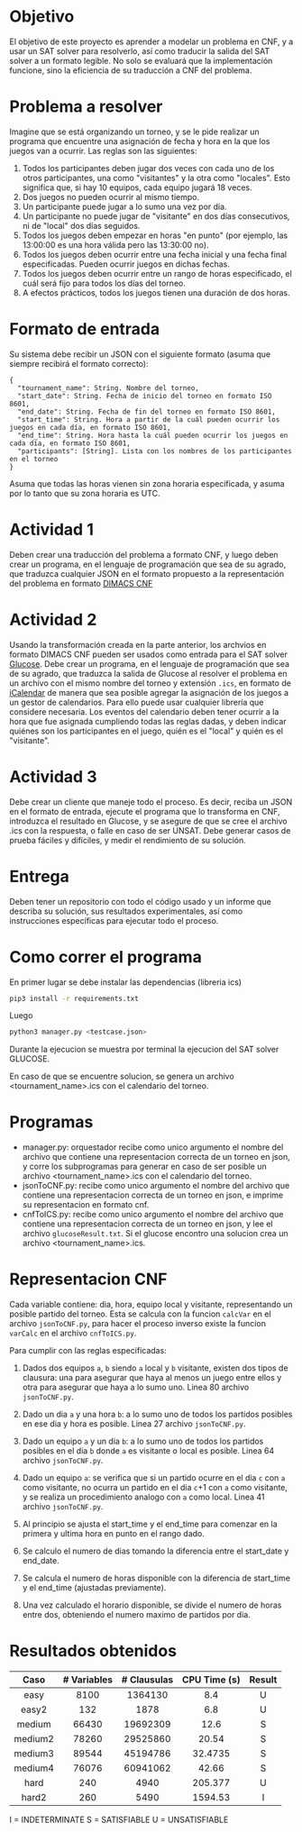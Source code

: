 # Objetivo

El objetivo de este proyecto es aprender a modelar un problema en CNF, y a usar un SAT solver para resolverlo, así como traducir la salida del SAT solver a un formato legible.
No solo se evaluará que la implementación funcione, sino la eficiencia de su traducción a CNF del problema.

# Problema a resolver

Imagine que se está organizando un torneo, y se le pide realizar un programa que encuentre una asignación de fecha y hora en la que los juegos van a ocurrir. Las reglas son las siguientes:

1. Todos los participantes deben jugar dos veces con cada uno de los otros participantes, una como "visitantes" y la otra como "locales". Esto significa que, si hay 10 equipos, cada equipo jugará 18 veces.
1. Dos juegos no pueden ocurrir al mismo tiempo.
1. Un participante puede jugar a lo sumo una vez por día.
1. Un participante no puede jugar de "visitante" en dos días consecutivos, ni de "local" dos días seguidos.
1. Todos los juegos deben empezar en horas "en punto" (por ejemplo, las 13:00:00 es una hora válida pero las 13:30:00 no).
1. Todos los juegos deben ocurrir entre una fecha inicial y una fecha final especificadas. Pueden ocurrir juegos en dichas fechas.
1. Todos los juegos deben ocurrir entre un rango de horas especificado, el cuál será fijo para todos los días del torneo.
1. A efectos prácticos, todos los juegos tienen una duración de dos horas.

# Formato de entrada

Su sistema debe recibir un JSON con el siguiente formato (asuma que siempre recibirá el formato correcto):

```
{
  "tournament_name": String. Nombre del torneo,
  "start_date": String. Fecha de inicio del torneo en formato ISO 8601,
  "end_date": String. Fecha de fin del torneo en formato ISO 8601,
  "start_time": String. Hora a partir de la cuál pueden ocurrir los juegos en cada día, en formato ISO 8601,
  "end_time": String. Hora hasta la cuál pueden ocurrir los juegos en cada día, en formato ISO 8601,
  "participants": [String]. Lista con los nombres de los participantes en el torneo
}
```

Asuma que todas las horas vienen sin zona horaria especificada, y asuma por lo tanto que su zona horaria es UTC.

# Actividad 1

Deben crear una traducción del problema a formato CNF, y luego deben crear un programa, en el lenguaje de programación que sea de su agrado, que traduzca cualquier JSON en el formato propuesto a la representación del problema en formato [DIMACS CNF](https://people.sc.fsu.edu/~jburkardt/data/cnf/cnf.html)

# Actividad 2

Usando la transformación creada en la parte anterior, los archvios en formato DIMACS CNF pueden ser usados como entrada para el SAT solver [Glucose](https://www.labri.fr/perso/lsimon/glucose/). Debe crear un programa, en el lenguaje de programación que sea de su agrado, que traduzca la salida de Glucose al resolver el problema en un archivo con el mismo nombre del torneo y extensión `.ics`, en formato de [iCalendar](https://en.wikipedia.org/wiki/ICalendar) de manera que sea posible agregar la asignación de los juegos a un gestor de calendarios. Para ello puede usar cualquier librería que considere necesaria. Los eventos del calendario deben tener ocurrir a la hora que fue asignada cumpliendo todas las reglas dadas, y deben indicar quiénes son los participantes en el juego, quién es el "local" y quién es el "visitante".

# Actividad 3

Debe crear un cliente que maneje todo el proceso. Es decir, reciba un JSON en el formato de entrada, ejecute el programa que lo transforma en CNF, introduzca el resultado  en Glucose, y se asegure de que se cree el archivo .ics con la respuesta, o falle en caso de ser UNSAT. Debe generar casos de prueba fáciles y difíciles, y medir el rendimiento de su solución.

# Entrega

Deben tener un repositorio con todo el código usado y un informe que describa su solución, sus resultados experimentales, así como instrucciones específicas para ejecutar todo el proceso.

# Como correr el programa
En primer lugar se debe instalar las dependencias (libreria ics)

```bash
pip3 install -r requirements.txt
```

Luego
```bash
python3 manager.py <testcase.json>
```

Durante la ejecucion se muestra por terminal la ejecucion del SAT solver GLUCOSE.

En caso de que se encuentre solucion, se genera un archivo <tournament_name>.ics con el calendario del torneo.

# Programas
* manager.py: orquestador recibe como unico argumento el nombre del archivo que contiene una representacion correcta de un torneo en json, y corre los subprogramas para generar en caso de ser posible un archivo <tournament_name>.ics con el calendario del torneo.
* jsonToCNF.py: recibe como unico argumento el nombre del archivo que contiene una representacion correcta de un torneo en json, e imprime su representacion en formato cnf.
* cnfToICS.py: recibe como unico argumento el nombre del archivo que contiene una representacion correcta de un torneo en json, y lee el archivo `glucoseResult.txt`. Si el glucose encontro una solucion crea un archivo <tournament_name>.ics.

# Representacion CNF
Cada variable contiene: dia, hora, equipo local y visitante, representando un posible partido del torneo. Esta se calcula con la funcion `calcVar` en el archivo `jsonToCNF.py`, para hacer el proceso inverso existe la funcion `varCalc` en el archivo `cnfToICS.py`.

Para cumplir con las reglas especificadas:

1. Dados dos equipos `a`, `b` siendo `a` local y `b` visitante, existen dos tipos de clausura: una para asegurar que haya al menos un juego entre ellos y otra para asegurar que haya a lo sumo uno. Linea 80 archivo `jsonToCNF.py`.

1. Dado un dia `a` y una hora `b`: a lo sumo uno de todos los partidos posibles en ese dia y hora es posible. Linea 27 archivo `jsonToCNF.py`.

1. Dado un equipo `a` y un dia `b`: a lo sumo uno de todos los partidos posibles en el dia `b` donde `a` es visitante o local es posible. Linea  64 archivo `jsonToCNF.py`.

1. Dado un equipo `a`: se verifica que si un partido ocurre en el dia `c` con `a` como visitante, no ocurra un partido en el dia `c`+1 con `a` como visitante, y se realiza un procedimiento analogo con `a` como local. Linea 41 archivo `jsonToCNF.py`.

1. Al principio se ajusta el start_time y el end_time para comenzar en la primera y ultima hora en punto en el rango dado.

1. Se calculo el numero de dias tomando la diferencia entre el start_date y end_date.

1. Se calcula el numero de horas disponible con la diferencia de start_time y el end_time (ajustadas previamente). 

1. Una vez calculado el horario disponible, se divide el numero de horas entre dos, obteniendo el numero maximo de partidos por dia.

# Resultados obtenidos

| Caso | # Variables | # Clausulas | CPU Time (s) | Result |
|:---:|:---:|:---:|:---:|:---:|
| easy | 8100 | 1364130 | 8.4 | U |
| easy2 | 132 | 1878 | 6.8 | U |
| medium | 66430 | 19692309 | 12.6 | S |
| medium2 | 78260 | 29525860 | 20.54 | S |
| medium3 | 89544 | 45194786 | 32.4735 | S |
| medium4 | 76076 | 60941062 | 42.66 | S |
| hard | 240 | 4940 | 205.377 | U |
| hard2 | 260 | 5490 | 1594.53 | I |

I = INDETERMINATE
S = SATISFIABLE
U = UNSATISFIABLE
